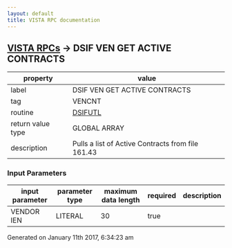 ```yaml
---
layout: default
title: VISTA RPC documentation
---
```




## [VISTA RPCs](TableOfContent.md) &#8594; DSIF VEN GET ACTIVE CONTRACTS 

 property | value 
--- | --- 
 label | DSIF VEN GET ACTIVE CONTRACTS
 tag | VENCNT
 routine | [DSIFUTL](http://code.osehra.org/dox/Routine_DSIFUTL_source.html)
 return value type | GLOBAL ARRAY
 description | Pulls a list of Active Contracts from file 161.43

### Input Parameters

| input parameter | parameter type | maximum data length | required | description | 
| --- | --- | --- | --- | --- | 
| VENDOR IEN | LITERAL | 30 | true |  | 




Generated on January 11th 2017, 6:34:23 am